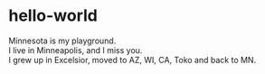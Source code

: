 # hello-world

Minnesota is my playground.  
I live in Minneapolis, and I miss you.  
I grew up in Excelsior, moved to AZ, WI, CA, Toko and back to MN.
